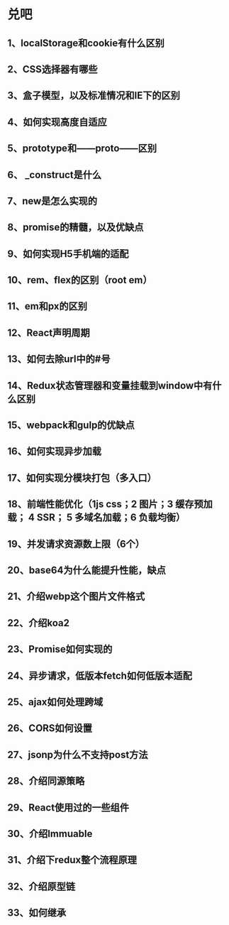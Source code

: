 # 兑吧


## 1、localStorage和cookie有什么区别
	 
## 2、CSS选择器有哪些
	 
## 3、盒子模型，以及标准情况和IE下的区别
	 
## 4、如何实现高度自适应
	 
## 5、prototype和——proto——区别
	 
## 6、 _construct是什么


## 7、new是怎么实现的
	 
## 8、promise的精髓，以及优缺点
	 
## 9、如何实现H5手机端的适配
	 
## 10、rem、flex的区别（root em）
	 
## 11、em和px的区别
	 
## 12、React声明周期
	 
## 13、如何去除url中的#号
	 
## 14、Redux状态管理器和变量挂载到window中有什么区别
	 
## 15、webpack和gulp的优缺点
	 
## 16、如何实现异步加载
	 
## 17、如何实现分模块打包（多入口）
	 
## 18、前端性能优化（1js css；2 图片；3 缓存预加载； 4 SSR； 5 多域名加载；6 负载均衡）
	 
## 19、并发请求资源数上限（6个）
	 
## 20、base64为什么能提升性能，缺点
	 
## 21、介绍webp这个图片文件格式
	 
## 22、介绍koa2
	 
## 23、Promise如何实现的
	 
## 24、异步请求，低版本fetch如何低版本适配
	 
## 25、ajax如何处理跨域
	 
## 26、CORS如何设置
	 
## 27、jsonp为什么不支持post方法
	 
## 28、介绍同源策略
	 
## 29、React使用过的一些组件
	 
## 30、介绍Immuable
	 
## 31、介绍下redux整个流程原理
	 
## 32、介绍原型链
	 
## 33、如何继承

